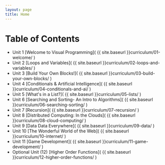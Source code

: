 ```yaml
---
layout: page
title: Home
---
```



Table of Contents
=================
 * Unit 1 [Welcome to Visual Programming]( {{ site.baseurl }}curriculum/01-welcome/ )
 * Unit 2 [Loops and Variables]( {{ site.baseurl }}curriculum/02-loops-and-variables/ )
 * Unit 3 [Build Your Own Blocks!]( {{ site.baseurl }}curriculum/03-build-your-own-blocks/ )
 * Unit 4 [Conditionals & Artificial Intelligence]( {{ site.baseurl }}curriculum/04-conditionals-and-ai/ )
 * Unit 5 [What's in a List?]( {{ site.baseurl }}curriculum/05-lists/ )
 * Unit 6 [Searching and Sorting- An Intro to Algorithms]( {{ site.baseurl }}curriculum/06-searching-sorting/ )
 * Unit 7 [Recursion]( {{ site.baseurl }}curriculum/07-recursion/ )
 * Unit 8 [Distributed Computing: In the Clouds]( {{ site.baseurl }}curriculum/08-cloud-computing/ )
 * Unit 9 [Data Data Everywhere]( {{ site.baseurl }}curriculum/09-data/ )
 * Unit 10 [The Wonderful World of the Web]( {{ site.baseurl }}curriculum/10-internet/ )
 * Unit 11 [Game Development]( {{ site.baseurl }}curriculum/11-game-development/ )
 * Optional Unit (12) [Higher Order Functions]( {{ site.baseurl }}curriculum/12-higher-order-functions/ )
 





